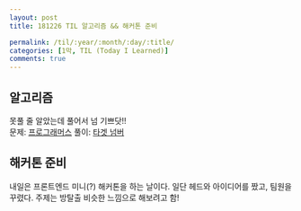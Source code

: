 ```yaml
---
layout: post
title: 181226 TIL 알고리즘 && 해커톤 준비

permalink: /til/:year/:month/:day/:title/
categories: [1막, TIL (Today I Learned)]
comments: true
---
```


## 알고리즘 

못풀 줄 알았는데 풀어서 넘 기쁘닷!! <br> 
문제: [프로그래머스](https://programmers.co.kr/learn/courses/30/lessons/43165?language=javascript) 풀이: [타겟 넘버](https://gist.github.com/developersoom/c4724de20b80240c5d747d8e51b07964)

## 해커톤 준비

내일은 프론트엔드 미니(?) 해커톤을 하는 날이다. 일단 헤드와 아이디어를 짰고, 팀원을 꾸렸다. 주제는 방탈출 비슷한 느낌으로 해보려고 함! 
